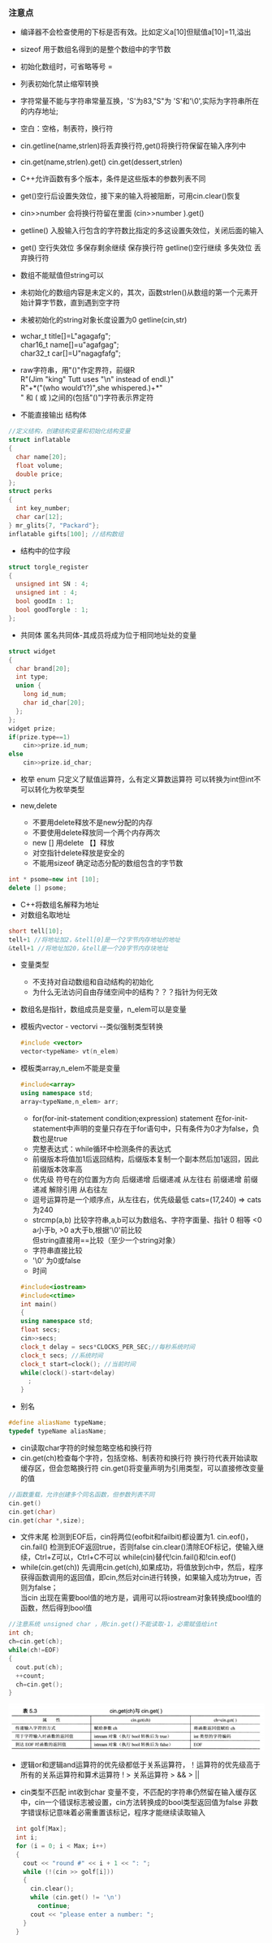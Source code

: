 ### 注意点
* 编译器不会检查使用的下标是否有效。比如定义a[10]但赋值a[10]=11,溢出
* sizeof 用于数组名得到的是整个数组中的字节数
* 初始化数组时，可省略等号 =
* 列表初始化禁止缩窄转换
* 字符常量不能与字符串常量互换，'S'为83,"S"为 'S'和'\0',实际为字符串所在的内存地址;
* 空白：空格，制表符，换行符
* cin.getline(name,strlen)将丢弃换行符,get()将换行符保留在输入序列中
* cin.get(name,strlen).get()
  cin.get(dessert,strlen)
* C++允许函数有多个版本，条件是这些版本的参数列表不同
* get()空行后设置失效位，接下来的输入将被阻断，可用cin.clear()恢复
* cin>>number 会将换行符留在里面 (cin>>number ).get()
* getline() 入股输入行包含的字符数比指定的多这设置失效位，关闭后面的输入
* get() 空行失效位   多保存剩余继续  保存换行符
  getline()空行继续  多失效位  丢弃换行符

* 数组不能赋值但string可以
* 未初始化的数组内容是未定义的，其次，函数strlen()从数组的第一个元素开始计算字节数，直到遇到空字符
* 未被初始化的string对象长度设置为0 getline(cin,str)
* wchar_t title[]=L"agagafg";  
  char16_t name[]=u"agafgag";  
  char32_t car[]=U"nagagfafg";  

* raw字符串，用"()"作定界符，前缀R  
  R"(Jim "king" Tutt uses "\n" instead of endl.)"  
  R"+\*("(who would't?)",she whispered.)+\*"  
  " 和 ( 或 )之间的(包括"()")字符表示界定符
* 不能直接输出 结构体

```c++
//定义结构，创建结构变量和初始化结构变量
struct inflatable
{
  char name[20];
  float volume;
  double price;
};
struct perks
{
  int key_number;
  char car[12];
} mr_glits{7, "Packard"};
inflatable gifts[100]; //结构数组  
```
* 结构中的位字段

```c++
struct torgle_register
{
  unsigned int SN : 4;
  unsigned int : 4;
  bool goodIn : 1;
  bool goodTorgle : 1;
};
```
* 共同体
匿名共同体-其成员将成为位于相同地址处的变量
```cpp
struct widget
{
  char brand[20];
  int type;
  union {
    long id_num;
    char id_char[20];
  };
};
widget prize;
if(prize.type==1)
	cin>>prize.id_num;
else
	cin>>prize.id_char;
```
* 枚举 enum
只定义了赋值运算符，么有定义算数运算符
可以转换为int但int不可以转化为枚举类型

* new,delete
  - 不要用delete释放不是new分配的内存
  - 不要使用delete释放同一个两个内存两次
  - new [] 用delete 【】释放
  - 对空指针delete释放是安全的
  - 不能用sizeof 确定动态分配的数组包含的字节数
```cpp
int * psome=new int [10];
delete [] psome;
```
* C++将数组名解释为地址
* 对数组名取地址
```cpp
short tell[10];
tell+1 //将地址加2，&tell[0]是一个2字节内存地址的地址
&tell+1 //将地址加20，&tell是一个20字节内存块地址
```

* 变量类型
  - 不支持对自动数组和自动结构的初始化
  - 为什么无法访问自由存储空间中的结构？？？指针为何无效

* 数组名是指针，数组成员是变量，n_elem可以是变量
* 模板内vector - vector<int>vi --类似强制类型转换
  ```cpp
  #include <vector>
  vector<typeName> vt(n_elem)
  ```
* 模板类array,n_elem不能是变量
  ```cpp
  #include<array>
  using namespace std;
  array<typeName,n_elem> arr;
  ```
  * for(for-init-statement condition;expression)
     statement
  在for-init-statement中声明的变量只存在于for语句中，只有条件为0才为false，负数也是true
  * 完整表达式：while循环中检测条件的表达式
  * 前缀版本将值加1后返回结构，后缀版本复制一个副本然后加1返回，因此前缀版本效率高
  * 优先级 符号在的位置为方向
  后缀递增 后缀递减 从左往右
  前缀递增 前缀递减 解除引用 从右往左
  * 逗号运算符是一个顺序点，从左往右，优先级最低
    cats=(17,240) => cats为240
  * strcmp(a,b) 比较字符串,a,b可以为数组名、字符字面量、指针
  0 相等 <0 a小于b, >0 a大于b,根据'\0'前比较  
    但string直接用==比较（至少一个string对象）
  * 字符串直接比较
  * '\0' 为0或false
  * 时间
  ```cpp
  #include<iostream>
  #include<ctime>
  int main()
  {
  using namespace std;
  float secs;
  cin>>secs;
  clock_t delay = secs*CLOCKS_PER_SEC;//每秒系统时间
  clock_t secs; //系统时间
  clock_t start=clock(); //当前时间
  while(clock()-start<delay)
    ;
  }
  ```
* 别名
```cpp
#define aliasName typeName;
typedef typeName aliasName;
```

* cin读取char字符的时候忽略空格和换行符
* cin.get(ch)检查每个字符，包括空格、制表符和换行符
  换行符代表开始读取缓存区，但会忽略换行符
  cin.get()将变量声明为引用类型，可以直接修改变量的值
```cpp
//函数重载，允许创建多个同名函数，但参数列表不同
cin.get()
cin.get(char)
cin.get(char *,size);
```
* 文件末尾
检测到EOF后，cin将两位(eofbit和failbit)都设置为1.
cin.eof()，cin.fail() 检测到EOF返回true，否则false
cin.clear()清除EOF标记，使输入继续，Ctrl+Z可以，Ctrl+C不可以
while(cin)替代!cin.fail()和!cin.eof()
* while(cin.get(ch))
先调用cin.get(ch),如果成功，将值放到ch中，然后，程序获得函数调用的返回值，即cin,然后对cin进行转换，如果输入成功为true，否则为false；  
当cin 出现在需要bool值的地方是，调用可以将iostream对象转换成bool值的函数，然后得到bool值
```cpp
//注意系统 unsigned char ，用cin.get()不能读取-1，必需赋值给int
int ch;
ch=cin.get(ch);
while(ch!=EOF)
{
  cout.put(ch);
  ++count;
  ch=cin.get();
}
```
![cin.get](../image/cinget.png)

* 逻辑or和逻辑and运算符的优先级都低于关系运算符，！运算符的优先级高于所有的关系运算符和算术运算符
! > 关系运算符 > && > ||

* cin类型不匹配 int收到char
变量不变，不匹配的字符串仍然留在输入缓存区中，cin一个错误标志被设置，cin方法转换成的bool类型返回值为false
非数字错误标记意味着必需重置该标记，程序才能继续读取输入
```cpp
  int golf[Max];
  int i;
  for (i = 0; i < Max; i++)
  {
    cout << "round #" << i + 1 << ": ";
    while (!(cin >> golf[i]))
    {
      cin.clear();
      while (cin.get() != '\n')
        continue;
      cout << "please enter a number: ";
    }
  }
```